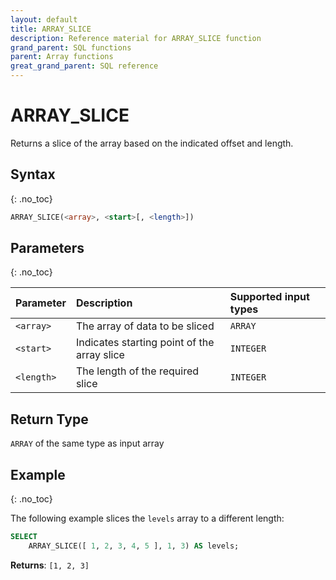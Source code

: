 ```yaml
---
layout: default
title: ARRAY_SLICE
description: Reference material for ARRAY_SLICE function
grand_parent: SQL functions
parent: Array functions
great_grand_parent: SQL reference
---
```


# ARRAY_SLICE

Returns a slice of the array based on the indicated offset and length.

## Syntax
{: .no_toc}

```sql
ARRAY_SLICE(<array>, <start>[, <length>])
```
## Parameters
{: .no_toc}

| Parameter  | Description                            | Supported input types | 
| :---------- | :------------------------------------ | :-------- | 
| `<array>`    | The array of data to be sliced               | `ARRAY` | 
| `<start>` | Indicates starting point of the array slice | `INTEGER` | 
| `<length>` | The length of the required slice | `INTEGER` | 

## Return Type
`ARRAY` of the same type as input array 

## Example
{: .no_toc}

The following example slices the `levels` array to a different length: 
```sql
SELECT
	ARRAY_SLICE([ 1, 2, 3, 4, 5 ], 1, 3) AS levels;
```

**Returns**: `[1, 2, 3]`
